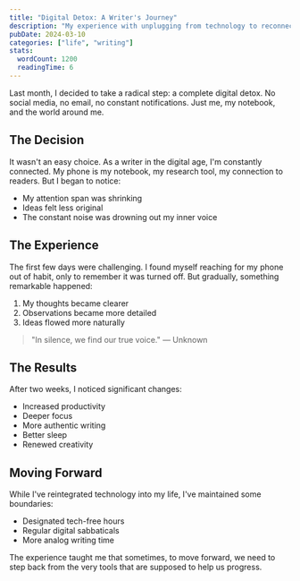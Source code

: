 ```yaml
---
title: "Digital Detox: A Writer's Journey"
description: "My experience with unplugging from technology to reconnect with creativity"
pubDate: 2024-03-10
categories: ["life", "writing"]
stats:
  wordCount: 1200
  readingTime: 6
---
```


Last month, I decided to take a radical step: a complete digital detox. No social media, no email, no constant notifications. Just me, my notebook, and the world around me.

## The Decision

It wasn't an easy choice. As a writer in the digital age, I'm constantly connected. My phone is my notebook, my research tool, my connection to readers. But I began to notice:

- My attention span was shrinking
- Ideas felt less original
- The constant noise was drowning out my inner voice

## The Experience

The first few days were challenging. I found myself reaching for my phone out of habit, only to remember it was turned off. But gradually, something remarkable happened:

1. My thoughts became clearer
2. Observations became more detailed
3. Ideas flowed more naturally

> "In silence, we find our true voice." — Unknown

## The Results

After two weeks, I noticed significant changes:

- Increased productivity
- Deeper focus
- More authentic writing
- Better sleep
- Renewed creativity

## Moving Forward

While I've reintegrated technology into my life, I've maintained some boundaries:

- Designated tech-free hours
- Regular digital sabbaticals
- More analog writing time

The experience taught me that sometimes, to move forward, we need to step back from the very tools that are supposed to help us progress. 